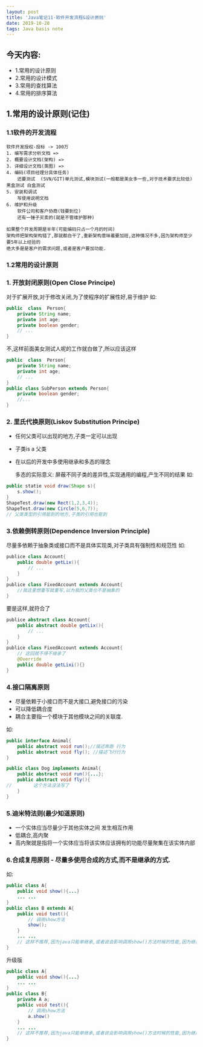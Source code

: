 ```yaml
---
layout: post
title: 'Java笔记11-软件开发流程&设计原则'
date: 2019-10-28
tags: Java basis note 
---
```



## 今天内容:
- 1.常用的设计原则
- 2.常用的设计模式
- 3.常用的查找算法
- 4.常用的排序算法

## 1.常用的设计原则(记住)    
### 1.1软件的开发流程
    软件开发授权-投标 -> 100万
    1. 编写需求分析文档 => 
    2. 概要设计文档(架构) => 
    3. 详细设计文档(类图) => 
    4. 编码(项目经理分具体任务)
        还要测试  (SVN/GIT)单元测试,模块测试(一般都是美女多一些,对于技术要求比较低) 黑盒测试 白盒测试
    5. 安装和调试
        写使用说明文档
    6. 维护和升级
        软件公司和客户协商(钱要到位)
        还有一锤子买卖的(就是不管维护那种)
        
    如果整个开发周期是半年(可能编码只占一个月的时间)
    架构师把架构架构错了,那就都白干了,重新架构意味着要加班,这种情况不多,因为架构师至少要5年以上经验的
    绝大多是是客户的需求问题,或者是客户要加功能.
    
### 1.2常用的设计原则
### 1. 开放封闭原则(Open Close Principe)
对于扩展开放,对于修改关闭,为了使程序的扩展性好,易于维护
如:
```java
public  class  Person{
    private String name;
    private int age;
    private boolean gender;
    // ...
}
```
不,这样前面美女测试人呢的工作就白做了,所以应该这样
```java
public  class  Person{
    private String name;
    private int age;
    // ...
}
public class SubPerson extends Person{
    private boolean gender;
    //...
}
```
### 2. 里氏代换原则(Liskov Substitution Principe)
- 任何父类可以出现的地方,子类一定可以出现
- 子类is a 父类
- 在以后的开发中多使用继承和多态的理念

    多态的实际意义:
        屏蔽不同子类的差异性,实现通用的编程,产生不同的结果
    如:
```java
public statie void draw(Shape s){
    s.show();
}
ShapeTest.draw(new Rect(1,2,3,4));
ShapeTest.draw(new Circle(5,6,7));
// 父类类型的引用能到的地方,子类的引用也能到
```
### 3.依赖倒转原则(Dependence Inversion Principle)
尽量多依赖于抽象类或接口而不是具体实现类,对子类具有强制性和规范性
如:
```java
publice class Account{
    public double getLix(){
        // ...        
    }
}
publice class FixedAccount extends Account{
    //我这里想重写就重写,以为我的父类也不是抽象的 
}
```
要是这样,就符合了 
```java
publice abstract class Account{
    public abstract double getLix(){
        // ...        
    }
}
publice class FixedAccount extends Account{
    // 这回就不得不继承了
    @Override
    public double getLixi(){} 
}
```
### 4.接口隔离原则
- 尽量依赖于小接口而不是大接口,避免接口的污染
- 可以降低耦合度
- 耦合主要指一个模块于其他模块之间的关联度.
    
如:
```java
public interface Animal{
    public abstract void run();//描述奔跑 行为
    public abstract void fly(); //描述飞行行为
}

public class Dog implements Animal{
    public abstract void run(){...};
    public abstract void fly(){
//        这个方法没法写了
    }
}
```
### 5.迪米特法则(最少知道原则) 
- 一个实体应当尽量少于其他实体之间 发生相互作用
- 低耦合,高内聚
- 高内聚就是指将一个实体应当将该实体应该拥有的功能尽量聚集在该实体内部
    
### 6.合成复用原则 - 尽量多使用合成的方式,而不是继承的方式.
如:
```java
public class A{
    public void show(){...}
    ... ...
}
public class B extends A{
    public void test(){
        // 调用show方法
        show();
    }
    ... ...
    // 这样不推荐,因为java只能单继承,或者说会影响调用show()方法时候的性能,因为继承会继承父类的所有方法
}
```    
升级版
```java
public class A{
    public void show(){...}
    ... ...
}
public class B{
    private A a;
    public void test(){
        // 调用show方法
        a.show()
    }
    ... ...
    // 这样不推荐,因为java只能单继承,或者说会影响调用show()方法时候的性能,因为继承会继承父类的所有方法
}
```    
